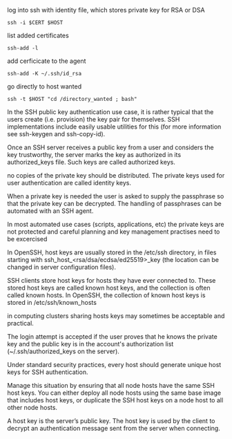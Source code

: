 log into ssh with identity file, which stores private key for RSA or DSA
```
ssh -i $CERT $HOST
```

list added certificates
```
ssh-add -l
```

add cerficicate to the agent
```
ssh-add -K ~/.ssh/id_rsa
```
go directly to host wanted
```
ssh -t $HOST "cd /directory_wanted ; bash"
```

In the SSH public key authentication use case, it is rather typical that the users create (i.e. provision) the key pair for themselves. SSH implementations include easily usable utilities for this (for more information see ssh-keygen and ssh-copy-id).

Once an SSH server receives a public key from a user and considers the key trustworthy, the server marks the key as authorized in its authorized_keys file. Such keys are called authorized keys.

no copies of the private key should be distributed. The private keys used for user authentication are called identity keys.

When a private key is needed the user is asked to supply the passphrase so that the private key can be decrypted. The handling of passphrases can be automated with an SSH agent.

In most automated use cases (scripts, applications, etc) the private keys are not protected and careful planning and key management practises need to be excercised 

In OpenSSH, host keys are usually stored in the /etc/ssh directory, in files starting with ssh_host_<rsa/dsa/ecdsa/ed25519>_key (the location can be changed in server configuration files).

SSH clients store host keys for hosts they have ever connected to. These stored host keys are called known host keys, and the collection is often called known hosts. In OpenSSH, the collection of known host keys is stored in /etc/ssh/known_hosts

 in computing clusters sharing hosts keys may sometimes be acceptable and practical.

The login attempt is accepted if the user proves that he knows the private key and the public key is in the account's authorization list (~/.ssh/authorized_keys on the server).

Under standard security practices, every host should generate unique host keys for SSH authentication.

Manage this situation by ensuring that all node hosts have the same SSH host keys. You can either deploy all node hosts using the same base image that includes host keys, or duplicate the SSH host keys on a node host to all other node hosts.

A host key is the server’s public key. The host key is used by the client to decrypt an authentication message sent from the server when connecting. 
